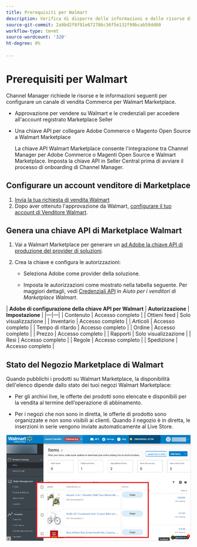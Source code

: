 ```yaml
---
title: Prerequisiti per Walmart
description: Verifica di disporre delle informazioni e delle risorse di Walmart Marketplace necessarie per l'integrazione con Channel Manager.
source-git-commit: 2a9bd2f8f91e672786c36f5e132f99bcab59dd00
workflow-type: tm+mt
source-wordcount: '320'
ht-degree: 0%

---
```



# Prerequisiti per Walmart

Channel Manager richiede le risorse e le informazioni seguenti per configurare un canale di vendita Commerce per Walmart Marketplace.

* Approvazione per vendere su Walmart e le credenziali per accedere all&#39;account registrato Marketplace Seller

* Una chiave API per collegare Adobe Commerce o Magento Open Source a Walmart Marketplace

   La chiave API Walmart Marketplace consente l&#39;integrazione tra Channel Manager per Adobe Commerce o Magenti Open Source e Walmart Marketplace. Imposta la chiave API in Seller Central prima di avviare il processo di onboarding di Channel Manager.

## Configurare un account venditore di Marketplace

1. [Invia la tua richiesta di vendita Walmart](https://marketplace-apply.walmart.com/apply?id=0014M00001zivMpQAI)
1. Dopo aver ottenuto l&#39;approvazione da Walmart, [configurare il tuo account di Venditore Walmart](https://sellerhelp.walmart.com/seller/s/guide?article=000008219).

## Genera una chiave API di Marketplace Walmart

1. Vai a Walmart Marketplace per generare un [ad Adobe la chiave API di produzione del provider di soluzioni](https://developer.walmart.com/#preloginModal?redirectUri=https%3A%2F%2Fdeveloper.walmart.com%2Faccount%2FgenerateKey).

1. Crea la chiave e configura le autorizzazioni:

   * Seleziona Adobe come provider della soluzione.

   * Imposta le autorizzazioni come mostrato nella tabella seguente. Per maggiori dettagli, vedi [Credenziali API](https://sellerhelp.walmart.com/seller/s/guide?article=000006422) in _Aiuto per i venditori di Marketplace Walmart_.

|    **Adobe di configurazione della chiave API per Walmart**
| **Autorizzazione** | **Impostazione** | |—|—| | Contenuto | Accesso completo | | Ottieni feed | Solo visualizzazione | | Inventario | Accesso completo | | Articoli | Accesso completo | | Tempo di ritardo | Accesso completo | | Ordine | Accesso completo | | Prezzo | Accesso completo | | Rapporti | Solo visualizzazione | | Resi | Accesso completo | | Regole | Accesso completo | | Spedizione | Accesso completo |

## Stato del Negozio Marketplace di Walmart

Quando pubblichi i prodotti su Walmart Marketplace, la disponibilità dell&#39;elenco dipende dallo stato dei tuoi negozi Walmart Marketplace:

* Per gli archivi live, le offerte dei prodotti sono elencate e disponibili per la vendita al termine dell’operazione di abbinamento.

* Per i negozi che non sono in diretta, le offerte di prodotto sono organizzate e non sono visibili ai clienti. Quando il negozio è in diretta, le inserzioni in serie vengono inviate automaticamente al Live Store.

![[!DNL Walmart Seller Central] prodotti a cascata](assets/walmart-seller-central-staged.png)
